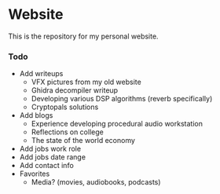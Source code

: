 # Website

This is the repository for my personal website.

### Todo
 - Add writeups
   - VFX pictures from my old website
   - Ghidra decompiler writeup
   - Developing various DSP algorithms (reverb specifically)
   - Cryptopals solutions
 - Add blogs
   - Experience developing procedural audio workstation
   - Reflections on college
   - The state of the world economy
 - Add jobs work role
 - Add jobs date range
 - Add contact info
 - Favorites
   - Media? (movies, audiobooks, podcasts)
